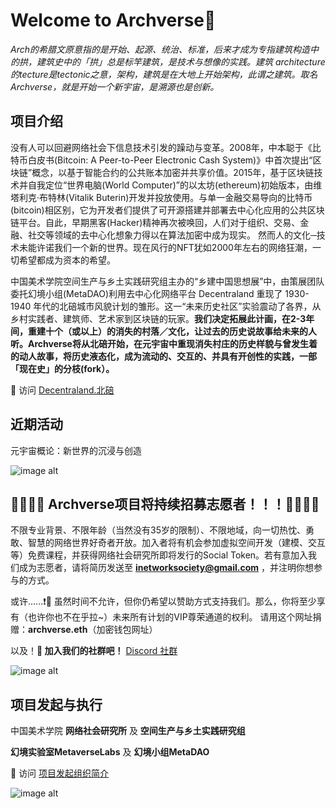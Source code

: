 # Welcome to Archverse👋

*Arch的希腊文原意指的是开始、起源、统治、标准，后来才成为专指建筑构造中的拱，建筑史中的「拱」总是标竿建筑，是技术与想像的实践。建筑 architecture的tecture是tectonic之意，架构，建筑是在大地上开始架构，此谓之建筑。取名Archverse，就是开始一个新宇宙，是溯源也是创新。*

## 项目介绍

没有人可以回避网络社会下信息技术引发的躁动与变革。2008年，中本聪于《比特币白皮书(Bitcoin: A Peer-to-Peer Electronic Cash System)》中首次提出“区块链”概念，以基于智能合约的公共账本加密并共享价值。2015年，基于区块链技术并自我定位“世界电脑(World Computer)”的以太坊(ethereum)初始版本，由维塔利克·布特林(Vitalik Buterin)开发并投放使用。与单一金融交易导向的比特币(bitcoin)相区别，它为开发者们提供了可开源搭建并部署去中心化应用的公共区块链平台。自此，早期黑客(Hacker)精神再次被唤回，人们对于组织、交易、金融、社交等领域的去中心化想象力得以在算法加密中成为现实。
然而人的文化─技术未能许诺我们一个新的世界。现在风行的NFT犹如2000年左右的网络狂潮，一切希望都成为资本的希望。

中国美术学院空间生产与乡土实践研究组主办的“乡建中国思想展”中，由策展团队委托幻境小组(MetaDAO)利用去中心化网络平台 Decentraland 重现了 1930-1940 年代的北碚城市风貌计划的雏形。这一“未来历史社区”实验震动了各界，从乡村实践者、建筑师、艺术家到区块链的玩家。**我们决定拓展此计画，在2-3年间，重建十个（或以上）的消失的村落／文化，让过去的历史说故事给未来的人听。Archverse将从北碚开始，在元宇宙中重现消失村庄的历史样貌与曾发生着的动人故事，将历史液态化，成为流动的、交互的、并具有开创性的实践，一部「现在史」的分枝(fork）。**

🏃‍ 访问 [Decentraland.北碚](https://beibei.city)


## 近期活动

元宇宙概论：新世界的沉浸与创造

![image alt](https://raw.githubusercontent.com/GennyZHENG/Archverse/main/docs/image/%E5%85%83%E5%AE%87%E5%AE%99%E6%A6%82%E8%AE%BA%E5%85%AC%E5%BC%80%E8%AF%BE.png)


## 👩‍💻👨‍💻 Archverse项目将持续招募志愿者！！！👩‍💻👨‍💻

不限专业背景、不限年龄（当然没有35岁的限制）、不限地域，向一切热忱、勇敢、智慧的网络世界好奇者开放。加入者将有机会参加虚拟空间开发（建模、交互等）免费课程，并获得网络社会研究所即将发行的Social Token。若有意加入我们成为志愿者，请将简历发送至 **inetworksociety@gmail.com** ，并注明你想参与的方式。

或许......❗👀 虽然时间不允许，但你仍希望以赞助方式支持我们。那么，你将至少享有（也许你也不在乎拉~）未来所有计划的VIP尊荣通道的权利。
请用这个网址捐赠：**archverse.eth**（加密钱包网址）

以及！**🙌 加入我们的社群吧！** [Discord 社群](https://discord.gg/rBdy8BN3WF)

![image alt](https://raw.githubusercontent.com/GennyZHENG/Archverse/main/docs/image/dcl.jpg)


## 项目发起与执行

中国美术学院 **网络社会研究所** 及 **空间生产与乡土实践研究组**

**幻境实验室MetaverseLabs** 及 **幻境小组MetaDAO**

🏃‍ 访问 [项目发起组织简介](https://gennyzheng.github.io/Archverse/organization)

![image alt](https://raw.githubusercontent.com/GennyZHENG/Archverse/main/docs/image/logo.png)




